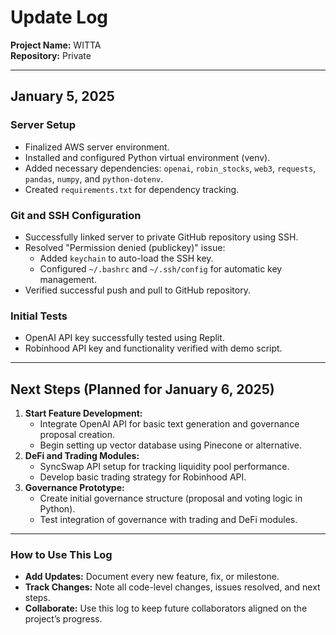 # Update Log
**Project Name:** WITTA  
**Repository:** Private  

---

## January 5, 2025
### Server Setup
- Finalized AWS server environment.
- Installed and configured Python virtual environment (venv).
- Added necessary dependencies: `openai`, `robin_stocks`, `web3`, `requests`, `pandas`, `numpy`, and `python-dotenv`.
- Created `requirements.txt` for dependency tracking.

### Git and SSH Configuration
- Successfully linked server to private GitHub repository using SSH.
- Resolved "Permission denied (publickey)" issue:
  - Added `keychain` to auto-load the SSH key.
  - Configured `~/.bashrc` and `~/.ssh/config` for automatic key management.
- Verified successful push and pull to GitHub repository.

### Initial Tests
- OpenAI API key successfully tested using Replit.
- Robinhood API key and functionality verified with demo script.

---

## Next Steps (Planned for January 6, 2025)
1. **Start Feature Development:**
   - Integrate OpenAI API for basic text generation and governance proposal creation.
   - Begin setting up vector database using Pinecone or alternative.
2. **DeFi and Trading Modules:**
   - SyncSwap API setup for tracking liquidity pool performance.
   - Develop basic trading strategy for Robinhood API.
3. **Governance Prototype:**
   - Create initial governance structure (proposal and voting logic in Python).
   - Test integration of governance with trading and DeFi modules.

---

### How to Use This Log
- **Add Updates:** Document every new feature, fix, or milestone.
- **Track Changes:** Note all code-level changes, issues resolved, and next steps.
- **Collaborate:** Use this log to keep future collaborators aligned on the project’s progress.
